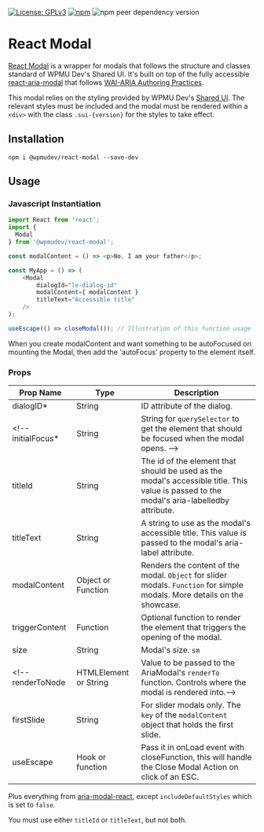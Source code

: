 [![License: GPLv3](https://img.shields.io/badge/License-GPL%20v3-blue.svg?color=green)](http://www.gnu.org/licenses/gpl-3.0)
[![npm](https://img.shields.io/npm/v/@wpmudev/react-button)](https://www.npmjs.com/package/@wpmudev/react-button)
![npm peer dependency version](https://img.shields.io/npm/dependency-version/@wpmudev/react-button/peer/react)

# React Modal
[React Modal](https://wpmudev.github.io/shared-ui-react/?path=/story/containers-modal--simple) is a wrapper for modals that follows the structure and classes standard of WPMU Dev's Shared UI. It's built on top of the fully accessible [react-aria-modal](https://www.npmjs.com/package/@justfixnyc/react-aria-modal) that follows [WAI-ARIA Authoring Practices](http://www.w3.org/TR/wai-aria-practices/#dialog_modal).

This modal relies on the styling provided by WPMU Dev's [Shared UI](https://github.com/wpmudev/shared-ui). The relevant styles must be included and the modal must be rendered within a `<div>` with the class `.sui-{version}` for the styles to take effect.

## Installation

```
npm i @wpmudev/react-modal --save-dev
```

## Usage

### Javascript Instantiation

```js
import React from 'react';
import {
  Modal
} from '@wpmudev/react-modal';

const modalContent = () => <p>No, I am your father</p>;

const MyApp = () => (
    <Modal
        dialogId="le-dialog-id"
		modalContent={ modalContent }
		titleText="Accessible title"
	/>
);
```
```js
useEscape(() => closeModal()); // Illustration of this function usage
```

When you create modalContent and want something to be autoFocused on mounting the Modal, then add the 'autoFocus' property to the element itself.
### Props

Prop Name | Type | Description
--- | --- | ---
dialogID* | String | ID attribute of the dialog.
<!-- initialFocus* | String | String for `querySelector` to get the element that should be focused when the modal opens. -->
titleId | String | The id of the element that should be used as the modal's accessible title. This value is passed to the modal's aria-labelledby attribute.
titleText | String | A string to use as the modal's accessible title. This value is passed to the modal's aria-label attribute.
modalContent | Object or Function | Renders the content of the modal. `Object` for slider modals. `Function` for simple modals. More details on the showcase.
triggerContent | Function | Optional function to render the element that triggers the opening of the modal.
size | String | Modal's size. `sm`|`md`|`lg`|`xl`.
<!-- renderToNode | HTMLElement or String | Value to be passed to the AriaModal's `renderTo` function. Controls where the modal is rendered into.-->
firstSlide | String | For slider modals only. The `key` of the `modalContent` object that holds the first slide.
useEscape | Hook or function | Pass it in onLoad event with closeFunction, this will handle the Close Modal Action on click of an ESC.

Plus everything from [aria-modal-react](https://www.npmjs.com/package/@justfixnyc/react-aria-modal), except `includeDefaultStyles` which is set to `false`.

You must use either `titleId` or `titleText`, but not both.